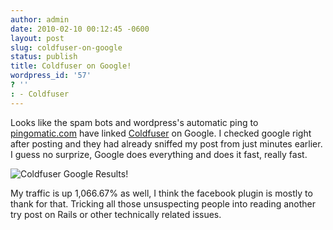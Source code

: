 ```yaml
---
author: admin
date: 2010-02-10 00:12:45 -0600
layout: post
slug: coldfuser-on-google
status: publish
title: Coldfuser on Google!
wordpress_id: '57'
? ''
: - Coldfuser
---
```


Looks like the spam bots and wordpress's automatic ping to <a href="http://pingomatic.com">pingomatic.com</a> have linked <a href="http://america.kicks-ass.net/blog/">Coldfuser</a> on Google.  I checked google right after posting and they had already sniffed my post from just minutes earlier.  I guess no surprize, Google does everything and does it fast, really fast.

<img src="http://hphotos-snc3.fbcdn.net/hs170.snc3/19765_653574060446_26500048_36369697_6467787_n.jpg" alt="Coldfuser Google Results!" />

My traffic is up 1,066.67% as well, I think the facebook plugin is mostly to thank for that.  Tricking all those unsuspecting people into reading another try post on Rails or other technically related issues.
